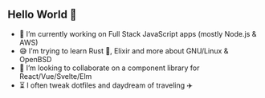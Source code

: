## Hello World 👋

- :honeybee: I’m currently working on Full Stack JavaScript apps (mostly Node.js & AWS)
- :sweat_smile: I’m trying to learn Rust 🦀, Elixir and more about GNU/Linux & OpenBSD
- :octopus: I’m looking to collaborate on a component library for React/Vue/Svelte/Elm
- :hourglass_flowing_sand: I often tweak dotfiles and daydream of traveling :airplane:

